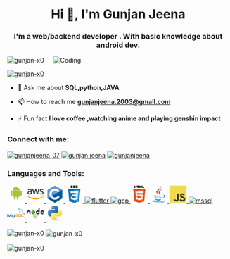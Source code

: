 
<h1 align="center">Hi 👋, I'm Gunjan Jeena</h1>
<h3 align="center">I'm a web/backend developer . With basic knowledge about android dev.</h3>
<img align="right" alt="Coding" width="400' src="[https://in.pinterest.com/pin/727823989774806361/](https://www.google.com/search?sca_esv=6862a9c407df8d4e&sxsrf=ADLYWIIKsWDC-5RWuL866G8RHMweJaD3JQ:1722399518994&q=software+engineer+Gif+coding+software&uds=ADvngMiNeCUZ07E1W8G218PxPfLZlaDW89QW055EEpJLlHvcu-Y6WwXVhmQMHNMEqzys4l8X1GwqMKJ6-_8sHRWoKC9OvHfJ_KzQt5TcUnST-kFQsT5fSYQalZnYs-kg8WHMgnwONtgFsh7XzvDGVH7k3V-4HTJJgg&udm=2&sa=X&ved=2ahUKEwjKpPabttCHAxVJRmwGHd7RB70QxKsJegQIChAB&ictx=0&biw=1536&bih=702&dpr=1.25#vhid=fxK5tONPokeGrM&vssid=mosaic)">

<p align="left"> <img src="https://komarev.com/ghpvc/?username=gunjan-x0&label=Profile%20views&color=0e75b6&style=flat" alt="gunjan-x0" /> </p>

<p align="left"> <a href="https://github.com/ryo-ma/github-profile-trophy"><img src="https://github-profile-trophy.vercel.app/?username=gunjan-x0" alt="gunjan-x0" /></a> </p>

- 💬 Ask me about **SQL,python,JAVA**

- 📫 How to reach me **gunjanjeena.2003@gmail.com**

- ⚡ Fun fact **I love coffee ,watching anime and playing genshin impact**

<h3 align="left">Connect with me:</h3>
<p align="left">
<a href="https://twitter.com/gunjanjeena_07" target="blank"><img align="center" src="https://raw.githubusercontent.com/rahuldkjain/github-profile-readme-generator/master/src/images/icons/Social/twitter.svg" alt="gunjanjeena_07" height="30" width="40" /></a>
<a href="https://linkedin.com/in/gunjan jeena" target="blank"><img align="center" src="https://raw.githubusercontent.com/rahuldkjain/github-profile-readme-generator/master/src/images/icons/Social/linked-in-alt.svg" alt="gunjan jeena" height="30" width="40" /></a>
<a href="https://www.leetcode.com/gunjanjeena" target="blank"><img align="center" src="https://raw.githubusercontent.com/rahuldkjain/github-profile-readme-generator/master/src/images/icons/Social/leet-code.svg" alt="gunjanjeena" height="30" width="40" /></a>
</p>

<h3 align="left">Languages and Tools:</h3>
<p align="left"> <a href="https://developer.android.com" target="_blank" rel="noreferrer"> <img src="https://raw.githubusercontent.com/devicons/devicon/master/icons/android/android-original-wordmark.svg" alt="android" width="40" height="40"/> </a> <a href="https://aws.amazon.com" target="_blank" rel="noreferrer"> <img src="https://raw.githubusercontent.com/devicons/devicon/master/icons/amazonwebservices/amazonwebservices-original-wordmark.svg" alt="aws" width="40" height="40"/> </a> <a href="https://www.cprogramming.com/" target="_blank" rel="noreferrer"> <img src="https://raw.githubusercontent.com/devicons/devicon/master/icons/c/c-original.svg" alt="c" width="40" height="40"/> </a> <a href="https://www.w3schools.com/css/" target="_blank" rel="noreferrer"> <img src="https://raw.githubusercontent.com/devicons/devicon/master/icons/css3/css3-original-wordmark.svg" alt="css3" width="40" height="40"/> </a> <a href="https://flutter.dev" target="_blank" rel="noreferrer"> <img src="https://www.vectorlogo.zone/logos/flutterio/flutterio-icon.svg" alt="flutter" width="40" height="40"/> </a> <a href="https://cloud.google.com" target="_blank" rel="noreferrer"> <img src="https://www.vectorlogo.zone/logos/google_cloud/google_cloud-icon.svg" alt="gcp" width="40" height="40"/> </a> <a href="https://www.w3.org/html/" target="_blank" rel="noreferrer"> <img src="https://raw.githubusercontent.com/devicons/devicon/master/icons/html5/html5-original-wordmark.svg" alt="html5" width="40" height="40"/> </a> <a href="https://www.java.com" target="_blank" rel="noreferrer"> <img src="https://raw.githubusercontent.com/devicons/devicon/master/icons/java/java-original.svg" alt="java" width="40" height="40"/> </a> <a href="https://developer.mozilla.org/en-US/docs/Web/JavaScript" target="_blank" rel="noreferrer"> <img src="https://raw.githubusercontent.com/devicons/devicon/master/icons/javascript/javascript-original.svg" alt="javascript" width="40" height="40"/> </a> <a href="https://www.microsoft.com/en-us/sql-server" target="_blank" rel="noreferrer"> <img src="https://www.svgrepo.com/show/303229/microsoft-sql-server-logo.svg" alt="mssql" width="40" height="40"/> </a> <a href="https://www.mysql.com/" target="_blank" rel="noreferrer"> <img src="https://raw.githubusercontent.com/devicons/devicon/master/icons/mysql/mysql-original-wordmark.svg" alt="mysql" width="40" height="40"/> </a> <a href="https://nodejs.org" target="_blank" rel="noreferrer"> <img src="https://raw.githubusercontent.com/devicons/devicon/master/icons/nodejs/nodejs-original-wordmark.svg" alt="nodejs" width="40" height="40"/> </a> <a href="https://www.python.org" target="_blank" rel="noreferrer"> <img src="https://raw.githubusercontent.com/devicons/devicon/master/icons/python/python-original.svg" alt="python" width="40" height="40"/> </a> </p>

<p><img align="left" src="https://github-readme-stats.vercel.app/api/top-langs?username=gunjan-x0&show_icons=true&locale=en&layout=compact" alt="gunjan-x0" /></p>

<p>&nbsp;<img align="center" src="https://github-readme-stats.vercel.app/api?username=gunjan-x0&show_icons=true&locale=en" alt="gunjan-x0" /></p>

<p><img align="center" src="https://github-readme-streak-stats.herokuapp.com/?user=gunjan-x0&" alt="gunjan-x0" /></p>
